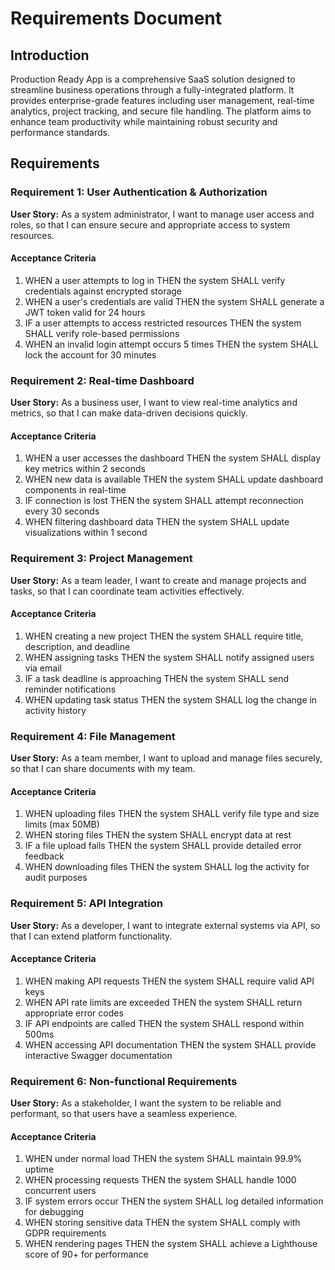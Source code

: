# Requirements Document

## Introduction

Production Ready App is a comprehensive SaaS solution designed to streamline business operations through a fully-integrated platform. It provides enterprise-grade features including user management, real-time analytics, project tracking, and secure file handling. The platform aims to enhance team productivity while maintaining robust security and performance standards.

## Requirements

### Requirement 1: User Authentication & Authorization

**User Story:** As a system administrator, I want to manage user access and roles, so that I can ensure secure and appropriate access to system resources.

#### Acceptance Criteria

1. WHEN a user attempts to log in THEN the system SHALL verify credentials against encrypted storage
2. WHEN a user's credentials are valid THEN the system SHALL generate a JWT token valid for 24 hours
3. IF a user attempts to access restricted resources THEN the system SHALL verify role-based permissions
4. WHEN an invalid login attempt occurs 5 times THEN the system SHALL lock the account for 30 minutes

### Requirement 2: Real-time Dashboard

**User Story:** As a business user, I want to view real-time analytics and metrics, so that I can make data-driven decisions quickly.

#### Acceptance Criteria

1. WHEN a user accesses the dashboard THEN the system SHALL display key metrics within 2 seconds
2. WHEN new data is available THEN the system SHALL update dashboard components in real-time
3. IF connection is lost THEN the system SHALL attempt reconnection every 30 seconds
4. WHEN filtering dashboard data THEN the system SHALL update visualizations within 1 second

### Requirement 3: Project Management

**User Story:** As a team leader, I want to create and manage projects and tasks, so that I can coordinate team activities effectively.

#### Acceptance Criteria

1. WHEN creating a new project THEN the system SHALL require title, description, and deadline
2. WHEN assigning tasks THEN the system SHALL notify assigned users via email
3. IF a task deadline is approaching THEN the system SHALL send reminder notifications
4. WHEN updating task status THEN the system SHALL log the change in activity history

### Requirement 4: File Management

**User Story:** As a team member, I want to upload and manage files securely, so that I can share documents with my team.

#### Acceptance Criteria

1. WHEN uploading files THEN the system SHALL verify file type and size limits (max 50MB)
2. WHEN storing files THEN the system SHALL encrypt data at rest
3. IF a file upload fails THEN the system SHALL provide detailed error feedback
4. WHEN downloading files THEN the system SHALL log the activity for audit purposes

### Requirement 5: API Integration

**User Story:** As a developer, I want to integrate external systems via API, so that I can extend platform functionality.

#### Acceptance Criteria

1. WHEN making API requests THEN the system SHALL require valid API keys
2. WHEN API rate limits are exceeded THEN the system SHALL return appropriate error codes
3. IF API endpoints are called THEN the system SHALL respond within 500ms
4. WHEN accessing API documentation THEN the system SHALL provide interactive Swagger documentation

### Requirement 6: Non-functional Requirements

**User Story:** As a stakeholder, I want the system to be reliable and performant, so that users have a seamless experience.

#### Acceptance Criteria

1. WHEN under normal load THEN the system SHALL maintain 99.9% uptime
2. WHEN processing requests THEN the system SHALL handle 1000 concurrent users
3. IF system errors occur THEN the system SHALL log detailed information for debugging
4. WHEN storing sensitive data THEN the system SHALL comply with GDPR requirements
5. WHEN rendering pages THEN the system SHALL achieve a Lighthouse score of 90+ for performance